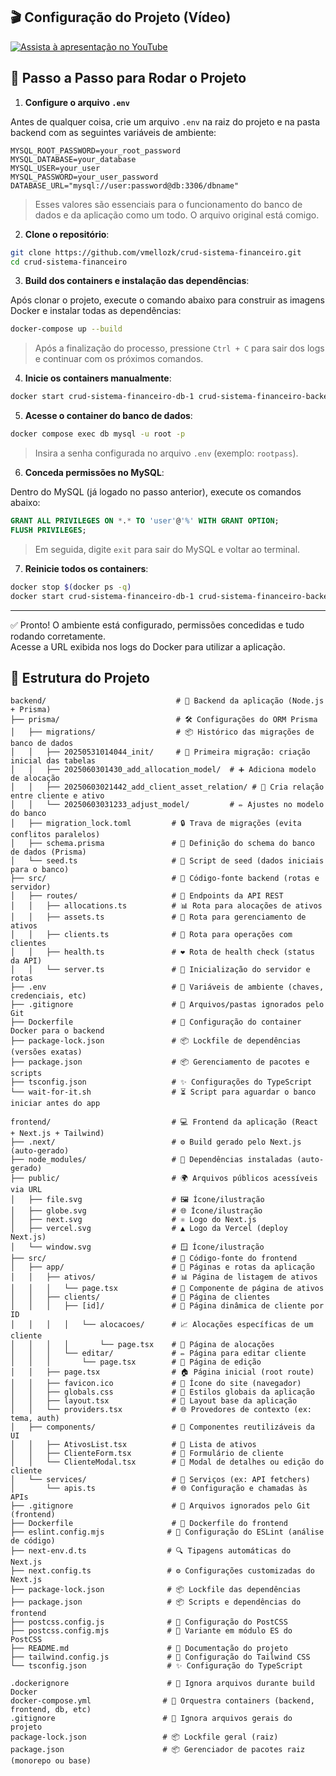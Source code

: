 ## 🎬 Configuração do Projeto (Vídeo)

[![Assista à apresentação no YouTube](https://img.youtube.com/vi/urldovideo/maxresdefault.jpg)](https://www.youtube.com/watch?v=urldovideo)

## 🚀 Passo a Passo para Rodar o Projeto

1. **Configure o arquivo `.env`**

Antes de qualquer coisa, crie um arquivo `.env` na raiz do projeto e na pasta backend com as seguintes variáveis de ambiente:

```env
MYSQL_ROOT_PASSWORD=your_root_password
MYSQL_DATABASE=your_database
MYSQL_USER=your_user
MYSQL_PASSWORD=your_user_password
DATABASE_URL="mysql://user:password@db:3306/dbname"
```

> Esses valores são essenciais para o funcionamento do banco de dados e da aplicação como um todo. O arquivo original está comigo.

2. **Clone o repositório**:

```bash
git clone https://github.com/vmellozk/crud-sistema-financeiro.git
cd crud-sistema-financeiro
```

3. **Build dos containers e instalação das dependências**:

Após clonar o projeto, execute o comando abaixo para construir as imagens Docker e instalar todas as dependências:

```bash
docker-compose up --build
```

> Após a finalização do processo, pressione `Ctrl + C` para sair dos logs e continuar com os próximos comandos.

4. **Inicie os containers manualmente**:

```bash
docker start crud-sistema-financeiro-db-1 crud-sistema-financeiro-backend-1 crud-sistema-financeiro-frontend-1
```

5. **Acesse o container do banco de dados**:

```bash
docker compose exec db mysql -u root -p
```

> Insira a senha configurada no arquivo `.env` (exemplo: `rootpass`).

6. **Conceda permissões no MySQL**:

Dentro do MySQL (já logado no passo anterior), execute os comandos abaixo:

```sql
GRANT ALL PRIVILEGES ON *.* TO 'user'@'%' WITH GRANT OPTION;
FLUSH PRIVILEGES;
```

> Em seguida, digite `exit` para sair do MySQL e voltar ao terminal.

7. **Reinicie todos os containers**:

```bash
docker stop $(docker ps -q)
docker start crud-sistema-financeiro-db-1 crud-sistema-financeiro-backend-1 crud-sistema-financeiro-frontend-1
```

---

✅ Pronto! O ambiente está configurado, permissões concedidas e tudo rodando corretamente.  
Acesse a URL exibida nos logs do Docker para utilizar a aplicação.

## 📁 Estrutura do Projeto

```
backend/                             # 🧠 Backend da aplicação (Node.js + Prisma)
├── prisma/                          # 🛠️ Configurações do ORM Prisma
│   ├── migrations/                  # 📦 Histórico das migrações de banco de dados
│   │   ├── 20250531014044_init/     # 🧱 Primeira migração: criação inicial das tabelas
│   │   ├── 2025060301430_add_allocation_model/  # ➕ Adiciona modelo de alocação
│   │   ├── 20250603021442_add_client_asset_relation/ # 🔗 Cria relação entre cliente e ativo
│   │   └── 20250603031233_adjust_model/         # ✏️ Ajustes no modelo do banco
│   ├── migration_lock.toml         # 🔒 Trava de migrações (evita conflitos paralelos)
│   ├── schema.prisma               # 📐 Definição do schema do banco de dados (Prisma)
│   └── seed.ts                     # 🌱 Script de seed (dados iniciais para o banco)
├── src/                            # 🧩 Código-fonte backend (rotas e servidor)
│   ├── routes/                     # 🚏 Endpoints da API REST
│   │   ├── allocations.ts          # 📊 Rota para alocações de ativos
│   │   ├── assets.ts               # 🏢 Rota para gerenciamento de ativos
│   │   ├── clients.ts              # 👥 Rota para operações com clientes
│   │   ├── health.ts               # ❤️ Rota de health check (status da API)
│   │   └── server.ts               # 🚀 Inicialização do servidor e rotas
├── .env                            # 🔐 Variáveis de ambiente (chaves, credenciais, etc)
├── .gitignore                      # 🙈 Arquivos/pastas ignorados pelo Git
├── Dockerfile                      # 🐳 Configuração do container Docker para o backend
├── package-lock.json               # 📦 Lockfile de dependências (versões exatas)
├── package.json                    # 📦 Gerenciamento de pacotes e scripts
├── tsconfig.json                   # ✨ Configurações do TypeScript
└── wait-for-it.sh                  # ⏳ Script para aguardar o banco iniciar antes do app

frontend/                           # 💻 Frontend da aplicação (React + Next.js + Tailwind)
├── .next/                          # ⚙️ Build gerado pelo Next.js (auto-gerado)
├── node_modules/                   # 📁 Dependências instaladas (auto-gerado)
├── public/                         # 🌍 Arquivos públicos acessíveis via URL
│   ├── file.svg                    # 🖼️ Ícone/ilustração
│   ├── globe.svg                   # 🌐 Ícone/ilustração
│   ├── next.svg                    # ⚛️ Logo do Next.js
│   ├── vercel.svg                  # ▲ Logo da Vercel (deploy Next.js)
│   └── window.svg                  # 🪟 Ícone/ilustração
├── src/                            # 🧩 Código-fonte do frontend
│   ├── app/                        # 📁 Páginas e rotas da aplicação
│   │   ├── ativos/                 # 📊 Página de listagem de ativos
│   │   │   └── page.tsx            # 🧾 Componente de página de ativos
│   │   ├── clients/                # 👥 Página de clientes
│   │   │   ├── [id]/               # 🔁 Página dinâmica de cliente por ID
│   │   │   │   └── alocacoes/      # 📈 Alocações específicas de um cliente
│   │   │   │       └── page.tsx    # 📄 Página de alocações
│   │   │   └── editar/             # ✏️ Página para editar cliente
│   │   │       └── page.tsx        # 📄 Página de edição
│   │   ├── page.tsx                # 🏠 Página inicial (root route)
│   │   ├── favicon.ico             # 🧿 Ícone do site (navegador)
│   │   ├── globals.css             # 🎨 Estilos globais da aplicação
│   │   ├── layout.tsx              # 📐 Layout base da aplicação
│   │   └── providers.tsx           # 🌐 Provedores de contexto (ex: tema, auth)
│   ├── components/                 # 🧱 Componentes reutilizáveis da UI
│   │   ├── AtivosList.tsx          # 📃 Lista de ativos
│   │   ├── ClienteForm.tsx         # 📝 Formulário de cliente
│   │   └── ClienteModal.tsx        # 💬 Modal de detalhes ou edição do cliente
│   └── services/                   # 🔌 Serviços (ex: API fetchers)
│       └── apis.ts                 # 🌐 Configuração e chamadas às APIs
├── .gitignore                      # 🙈 Arquivos ignorados pelo Git (frontend)
├── Dockerfile                      # 🐳 Dockerfile do frontend
├── eslint.config.mjs              # 🧹 Configuração do ESLint (análise de código)
├── next-env.d.ts                  # 🔍 Tipagens automáticas do Next.js
├── next.config.ts                 # ⚙️ Configurações customizadas do Next.js
├── package-lock.json              # 📦 Lockfile das dependências
├── package.json                   # 📦 Scripts e dependências do frontend
├── postcss.config.js              # 🎨 Configuração do PostCSS
├── postcss.config.mjs             # 🧩 Variante em módulo ES do PostCSS
├── README.md                      # 📖 Documentação do projeto
├── tailwind.config.js             # 💅 Configuração do Tailwind CSS
└── tsconfig.json                  # ✨ Configuração do TypeScript

.dockerignore                      # 🚫 Ignora arquivos durante build Docker
docker-compose.yml                # 🧩 Orquestra containers (backend, frontend, db, etc)
.gitignore                        # 🙈 Ignora arquivos gerais do projeto
package-lock.json                 # 📦 Lockfile geral (raiz)
package.json                      # 📦 Gerenciador de pacotes raiz (monorepo ou base)
```
